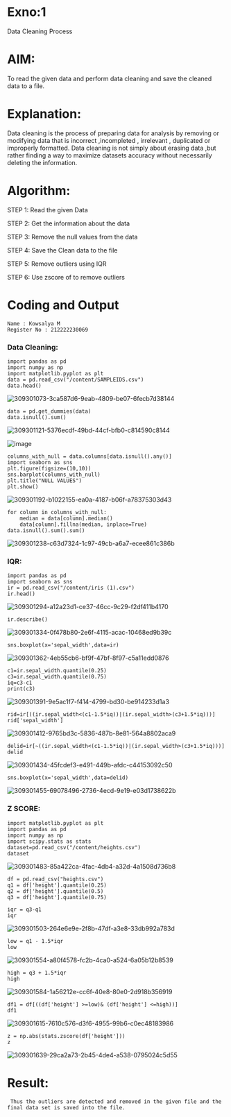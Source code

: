 # Exno:1
Data Cleaning Process

# AIM:
To read the given data and perform data cleaning and save the cleaned data to a file.

# Explanation:
Data cleaning is the process of preparing data for analysis by removing or modifying data that is incorrect ,incompleted , irrelevant , duplicated or improperly formatted. Data cleaning is not simply about erasing data ,but rather finding a way to maximize datasets accuracy without necessarily deleting the information.

# Algorithm:
STEP 1: Read the given Data

STEP 2: Get the information about the data

STEP 3: Remove the null values from the data

STEP 4: Save the Clean data to the file

STEP 5: Remove outliers using IQR

STEP 6: Use zscore of to remove outliers

# Coding and Output
```
Name : Kowsalya M
Register No : 212222230069
```
### Data Cleaning:
```
import pandas as pd
import numpy as np
import matplotlib.pyplot as plt
data = pd.read_csv("/content/SAMPLEIDS.csv")
data.head()
```
![309301073-3ca587d6-9eab-4809-be07-6fecb7d38144](https://github.com/Kowsalyasathya/exno1/assets/118671457/bb7ce684-3c79-4163-8b0f-115ae9cb7e92)

```
data = pd.get_dummies(data)
data.isnull().sum()
```
![309301121-5376ecdf-49bd-44cf-bfb0-c814590c8144](https://github.com/Kowsalyasathya/exno1/assets/118671457/91b09028-7061-401a-9328-af63c39c7f6a)

![image](https://github.com/Kowsalyasathya/exno1/assets/118671457/faac1587-d627-4e52-97b0-0bfb4a693e71)
```
columns_with_null = data.columns[data.isnull().any()]
import seaborn as sns
plt.figure(figsize=(10,10))
sns.barplot(columns_with_null)
plt.title("NULL VALUES")
plt.show()
```
![309301192-b1022155-ea0a-4187-b06f-a78375303d43](https://github.com/Kowsalyasathya/exno1/assets/118671457/7e44373e-5688-41ad-bb0e-98fcb43790f7)
```
for column in columns_with_null:
    median = data[column].median()  
    data[column].fillna(median, inplace=True)
data.isnull().sum().sum()
```
![309301238-c63d7324-1c97-49cb-a6a7-ecee861c386b](https://github.com/Kowsalyasathya/exno1/assets/118671457/2bdafb33-ad4e-4fad-bb2a-872078c8c2bd)
### IQR:
```
import pandas as pd
import seaborn as sns
ir = pd.read_csv("/content/iris (1).csv")
ir.head()
```
![309301294-a12a23d1-ce37-46cc-9c29-f2df411b4170](https://github.com/Kowsalyasathya/exno1/assets/118671457/715fba3c-9f64-43ac-8484-2360a47309a8)
```
ir.describe()
```
![309301334-0f478b80-2e6f-4115-acac-10468ed9b39c](https://github.com/Kowsalyasathya/exno1/assets/118671457/93138dbc-9ef8-4259-8741-35823209d891)
```
sns.boxplot(x='sepal_width',data=ir)
```
![309301362-4eb55cb6-bf9f-47bf-8f97-c5a11edd0876](https://github.com/Kowsalyasathya/exno1/assets/118671457/39d5f85b-387a-422b-a332-a98d8d712066)
```
c1=ir.sepal_width.quantile(0.25)
c3=ir.sepal_width.quantile(0.75)
iq=c3-c1
print(c3)
```
![309301391-9e5ac1f7-f414-4799-bd30-be914233d1a3](https://github.com/Kowsalyasathya/exno1/assets/118671457/43f8ddab-6d8e-4cae-9368-80ab9c68ad54)
```
rid=ir[((ir.sepal_width<(c1-1.5*iq))|(ir.sepal_width>(c3+1.5*iq)))]
rid['sepal_width']
```
![309301412-9765bd3c-5836-487b-8e81-564a8802aca9](https://github.com/Kowsalyasathya/exno1/assets/118671457/87415875-af60-4701-bbd5-a9fd5de8bd16)
```
delid=ir[~((ir.sepal_width<(c1-1.5*iq))|(ir.sepal_width>(c3+1.5*iq)))]
delid
```
![309301434-45fcdef3-e491-449b-afdc-c44153092c50](https://github.com/Kowsalyasathya/exno1/assets/118671457/452b65ed-3001-49e6-8361-7367fad75712)
```
sns.boxplot(x='sepal_width',data=delid)
```
![309301455-69078496-2736-4ecd-9e19-e03d1738622b](https://github.com/Kowsalyasathya/exno1/assets/118671457/7415fe8d-aff1-4552-ae44-2c93b29a1cf4)
### Z SCORE:
```
import matplotlib.pyplot as plt
import pandas as pd
import numpy as np
import scipy.stats as stats
dataset=pd.read_csv("/content/heights.csv")
dataset
```
![309301483-85a422ca-4fac-4db4-a32d-4a1508d736b8](https://github.com/Kowsalyasathya/exno1/assets/118671457/63b287a2-5528-4fae-a166-8d7fc7be13ba)
```
df = pd.read_csv("heights.csv")
q1 = df['height'].quantile(0.25)
q2 = df['height'].quantile(0.5)
q3 = df['height'].quantile(0.75)
```
```
iqr = q3-q1
iqr
```
![309301503-264e6e9e-2f8b-47df-a3e8-33db992a783d](https://github.com/Kowsalyasathya/exno1/assets/118671457/850b3546-0082-4905-a4da-2c6266e829b0)

```
low = q1 - 1.5*iqr
low
```
![309301554-a80f4578-fc2b-4ca0-a524-6a05b12b8539](https://github.com/Kowsalyasathya/exno1/assets/118671457/bcc395a5-44a9-4a9a-a9cd-9ac65d008d49)
```
high = q3 + 1.5*iqr
high
```
![309301584-1a56212e-cc6f-40e8-80e0-2d918b356919](https://github.com/Kowsalyasathya/exno1/assets/118671457/b5eb3cbc-84b9-48d7-b07f-637afc3c616f)
```
df1 = df[((df['height'] >=low)& (df['height'] <=high))]
df1
```
![309301615-7610c576-d3f6-4955-99b6-c0ec48183986](https://github.com/Kowsalyasathya/exno1/assets/118671457/b9b1a265-7f90-4a0d-a2ec-3f5be2609f87)
```
z = np.abs(stats.zscore(df['height']))
z
```
![309301639-29ca2a73-2b45-4de4-a538-0795024c5d55](https://github.com/Kowsalyasathya/exno1/assets/118671457/9bf8eff7-dec5-4736-b4ef-03f10fc6064f)

# Result:
     Thus the outliers are detected and removed in the given file and the final data set is saved into the file.       
